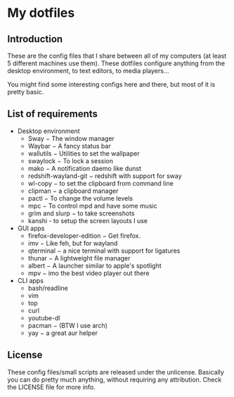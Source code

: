 # My dotfiles
## Introduction
These are the config files that I share between all of my computers (at least 5
different machines use them). These dotfiles configure anything from the desktop
environment, to text editors, to media players…

You might find some interesting configs here and there, but most of it is pretty
basic.

## List of requirements
- Desktop environment
  - Sway − The window manager
  - Waybar − A fancy status bar
  - wallutils − Utilities to set the wallpaper
  - swaylock − To lock a session
  - mako − A notification daemo like dunst
  - redshift-wayland-git − redshift with support for sway
  - wl-copy − to set the clipboard from command line
  - clipman − a clipboard manager
  - pactl − To change the volume levels
  - mpc − To control mpd and have some music
  - grim and slurp − to take screenshots
  - kanshi - to setup the screen layouts I use
- GUI apps
  - firefox-developer-edition − Get firefox.
  - imv − Like feh, but for wayland
  - qterminal − a nice terminal with support for ligatures
  - thunar − A lightweight file manager
  - albert − A launcher similar to apple's spotlight
  - mpv − imo the best video player out there
- CLI apps
  - bash/readline
  - vim
  - top
  - curl
  - youtube-dl
  - pacman − (BTW I use arch)
  - yay − a great aur helper

## License
These config files/small scripts are released under the unlicense. Basically you
can do pretty much anything, without requiring any attribution. Check the
LICENSE file for more info.
